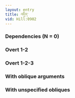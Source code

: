 ```yaml
---
layout: entry
title: འདྲིད་
vid: Hill:0902
---
```

### Dependencies (N = 0)


### Overt 1-2


### Overt 1-2-3


### With oblique arguments


### With unspecified obliques

